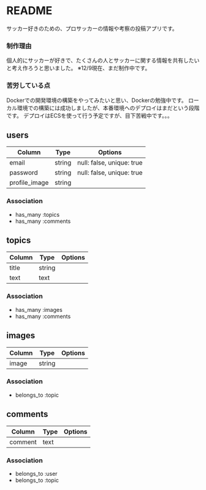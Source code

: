 # README

  サッカー好きのための、プロサッカーの情報や考察の投稿アプリです。

### 制作理由

  個人的にサッカーが好きで、たくさんの人とサッカーに関する情報を共有したいと考え作ろうと思いました。
  ※12/9現在、まだ制作中です。

### 苦労している点

  Dockerでの開発環境の構築をやってみたいと思い、Dockerの勉強中です。
  ローカル環境での構築には成功しましたが、本番環境へのデプロイはまだという段階です。
  デプロイはECSを使って行う予定ですが、目下苦戦中です。。。


## users

|Column|Type|Options|
|------|----|-------|
|email|string|null: false, unique: true|
|password|string|null: false, unique: true|
|profile_image|string||

### Association

- has_many :topics
- has_many :comments

## topics

|Column|Type|Options|
|------|----|-------|
|title|string||
|text|text||

### Association

- has_many :images
- has_many :comments

## images

|Column|Type|Options|
|------|----|-------|
|image|string||

### Association

- belongs_to :topic

## comments

|Column|Type|Options|
|------|----|-------|
|comment|text||

### Association

- belongs_to :user
- belongs_to :topic